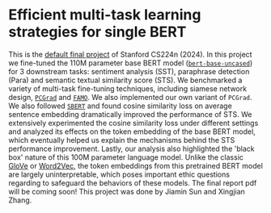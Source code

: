 # Efficient multi-task learning strategies for single BERT
This is the [default final project](https://github.com/amahankali10/CS224N-Spring2024-DFP-Student-Handout) of Stanford CS224n (2024). In this project we fine-tuned the 110M parameter base BERT model ([`bert-base-uncased`](https://huggingface.co/google-bert/bert-base-uncased)) for 3 downstream tasks: sentiment analysis (SST), paraphrase detection (Para) and semantic textual similarity score (STS). We benchmarked a variety of multi-task fine-tuning techniques, including siamese network design, [`PCGrad`](https://arxiv.org/abs/2001.06782) and [`FAMO`](https://arxiv.org/abs/2306.03792). We also implemented our own variant of `PCGrad`. We also followed [`SBERT`](https://arxiv.org/abs/1908.10084) and found cosine similarity loss on average sentence embedding dramatically improved the performance of STS. We extensively experimented the cosine similarity loss under different settings and analyzed its effects on the token embedding of the base BERT model, which eventually helped us explain the mechanisms behind the STS performance improvement. Lastly, our analysis also highlighted the 'black box' nature of this 100M parameter language model. Unlike the classic [GloVe](https://nlp.stanford.edu/projects/glove/) or [Word2Vec](https://arxiv.org/abs/1301.3781), the token embeddings from this pretrained BERT model are largely uninterpretable, which poses important ethic questions regarding to safeguard the behaviors of these models. The final report pdf will be coming soon! This project was done by Jiamin Sun and Xingjian Zhang.